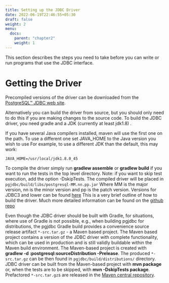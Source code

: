 ```yaml
---
title: Setting up the JDBC Driver
date: 2022-06-19T22:46:55+05:30
draft: false
weight: 2
menu:
  docs:
    parent: "chapter2"
    weight: 1
---
```


This section describes the steps you need to take before you can write or run
programs that use the JDBC interface.

<a name="build"></a>
# Getting the Driver

Precompiled versions of the driver can be downloaded from the [PostgreSQL™ JDBC web site](https://jdbc.postgresql.org).

Alternatively you can build the driver from source, but you should only need to
do this if you are making changes to the source code. To build the JDBC driver,
you need gradle and a JDK (currently at least jdk1.8) .

If you have several Java compilers installed, maven will use the first one on the path.
To use a different one set JAVA_HOME to the Java version you wish to use For example,
to use a different JDK than the default, this may work:

`JAVA_HOME=/usr/local/jdk1.8.0_45`

To compile the driver simply run **gradlew assemble** or **gradlew build** if you want to run the tests
in the top level directory.
Note: if you want to skip test execution, add the option -DskipTests.
The compiled driver will be placed in `pgjdbc/build/libs/postgresql-MM.nn.pp.jar`
Where MM is the major version, nn is the minor version and pp is the patch version.
Versions for JDBC3 and lower can be found [here](https://jdbc.postgresql.org/download.html#others)
This is a very brief outline of how to build the driver. Much more detailed information can be
found on the [github repo](https://github.com/pgjdbc/pgjdbc/blob/master/CONTRIBUTING.md)

Even though the JDBC driver should be built with Gradle, for situations, where use of Gradle is not possible,
e.g., when building pgjdbc for distributions, the pgjdbc Gradle build provides a convenience
source release artifact `*-src.tar.gz` - a Maven based project.
The Maven based project contains a version of the JDBC driver with complete functionality,
which can be used in production and is still validly buildable within the Maven build environment.
The Maven-based project is created with **gradlew -d :postgresql:sourceDistribution -Prelease**.
The produced `*-src.tar.gz` can be then found in `pgjdbc/build/distributions/` directory.
JDBC driver can be built from the Maven-based project with **mvn package** or,
when the tests are to be skipped, with **mvn -DskipTests package**.
Prefactored `*-src.tar.gz`s are released in the [Maven central repository](https://repo1.maven.org/maven2/org/postgresql/postgresql/).

